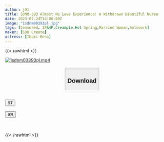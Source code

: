 ```yaml
---
author: j91
title: SDNM-393 Almost No Love Experience! A Withdrawn Beautiful Nursery Teacher Rena Ibuki 29 Years Old Final Chapter She Lied For The First Time While Her Husband Was Away On A Business Trip And Had A Secret Sleepover Trip A One-Night Date With Raw Vaginal Cum Shot Sex At The Hot Spring Inn While Traveling
date: 2023-07-24T14:00:00Z
image: "1sdnm00393pl.jpg"
tags: [Censored, 3P&4P,Creampie,Hot Spring,Married Woman,Solowork]
maker: [SOD Create]
actress: [Ibuki Rena]
---
```



{{< rawhtml >}}

<div class="video" data-videoid="JDojYX2eKXhjxe4">
    <a href="javascript:;">
        <img src="https://my.j91.asia/posts/1sdnm00393pl/1sdnm00393pl.jpg" width="WIDTH" height="HEIGHT" alt="1sdnm00393pl.mp4" loading="lazy">
    </a>
</div>

<script type="text/javascript" src="https://j91.asia/asset/on-demand-st.js"></script>

<br>
  <link rel="stylesheet" href="https://j91.asia/asset/bs5.css">
  
  <center>
  <button class="btn btn-primary" type="button" data-bs-toggle="collapse" data-bs-target=".multi-collapse" aria-expanded="false" aria-controls="multiCollapseExample1 multiCollapseExample2"><h2>Download</h2></button></center>
</p>
<div class="row">
  <div class="col">
    <div class="collapse multi-collapse" id="multiCollapseExample1">
      <div class="card card-body">
	      	      <br>
<div class="buttons">  
<a href="https://streamtape.to/v/JDojYX2eKXhjxe4"><button class="btn-hover color-3"><i class="fa fa-download"></i> ST</button></a></div>
    </div>
  </div>
</div>
  <div class="col">
    <div class="collapse multi-collapse" id="multiCollapseExample2">
      <div class="card card-body">
	      <br>
<div class="buttons">
    <a href="https://streamruby.com/819uxzkclrli.html"><button class="btn-hover color-9"><i class="fa fa-download"></i> SR</button></a></div>
<br><br>
      </div>
    </div>
  </div>
</div>

{{< /rawhtml >}}
